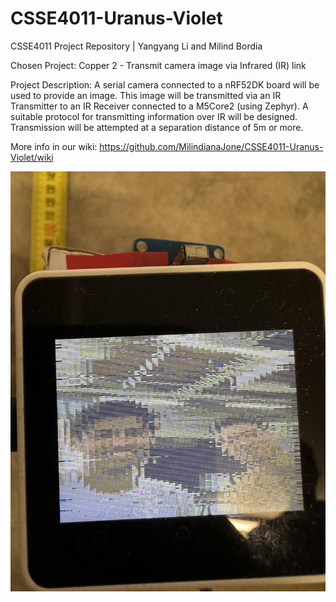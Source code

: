 # CSSE4011-Uranus-Violet
CSSE4011 Project Repository | Yangyang Li and Milind Bordia

Chosen Project: Copper 2 - Transmit camera image via Infrared (IR) link

Project Description: A serial camera connected to a nRF52DK board will be used to provide an image. This image will be transmitted via an IR Transmitter to an IR Receiver connected to a M5Core2 (using Zephyr). A suitable protocol for transmitting information over IR will be designed. Transmission will be attempted at a separation distance of 5m or more.

More info in our wiki: https://github.com/MilindianaJone/CSSE4011-Uranus-Violet/wiki

![](https://github.com/MilindianaJone/CSSE4011-Uranus-Violet/blob/main/media/IR_Transmission.jpg)
